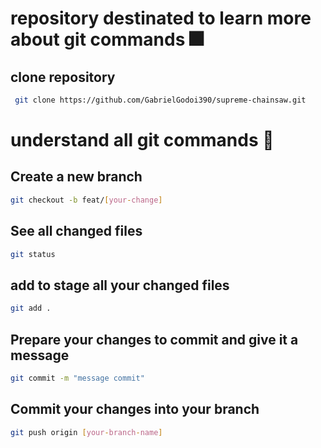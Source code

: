 # repository destinated to learn more about git commands :fireworks:


## clone repository
```bash
 git clone https://github.com/GabrielGodoi390/supreme-chainsaw.git
```

# understand all git commands :tada:

## Create a new branch
```bash
git checkout -b feat/[your-change]
```

## See all changed files
```bash
git status
```

## add to stage all your changed files
```bash
git add .
```

## Prepare your changes to commit and give it a message
```bash
git commit -m "message commit"
```

## Commit your changes into your branch
```bash
git push origin [your-branch-name]
```
